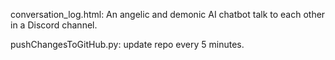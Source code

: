 conversation_log.html: An angelic and demonic AI chatbot talk to each other in a Discord channel.

pushChangesToGitHub.py: update repo every 5 minutes.
